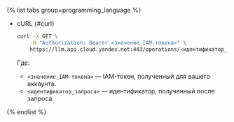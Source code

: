 {% list tabs group=programming_language %}

- cURL {#curl}

	```bash
    curl -X GET \
        -H "Authorization: Bearer <значение_IAM-токена>" \
        https://llm.api.cloud.yandex.net:443/operations/<идентификатор_запроса> | jq -r '.response | .image' | base64 -d > image.jpeg
	```
	
	Где:

	* `<значение_IAM-токена>` — IAM-токен, полученный для вашего аккаунта.
	* `<идентификатор_запроса>` — идентификатор, полученный после запроса.

{% endlist %}